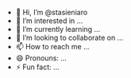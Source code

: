 - 👋 Hi, I’m @stasieniaro
- 👀 I’m interested in ...
- 🌱 I’m currently learning ...
- 💞️ I’m looking to collaborate on ...
- 📫 How to reach me ...
- 😄 Pronouns: ...
- ⚡ Fun fact: ...

<!---
stasieniaro/stasieniaro is a ✨ special ✨ repository because its `README.md` (this file) appears on your GitHub profile.
You can click the Preview link to take a look at your changes.
--->
